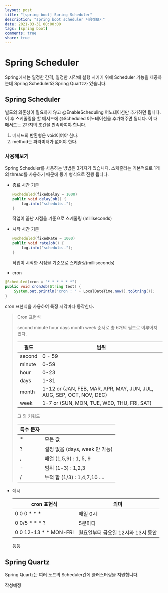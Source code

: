 ```yaml
---
layout: post
title: "[spring boot] Spring Scheduler"
description: "spring boot scheduler 사용해보기"
date: 2021-03-31 00:00:00
tags: [spring boot]
comments: true
share: true
---
```


# Spring Scheduler

Spring에서는 일정한 간격, 일정한 시각에 실행 시키기 위해 Scheduler 기능을 제공하는데 Spring Scheduler와 Spring Quartz가 있습니다.



## Spring Scheduler

별도의 의존성이 필요하지 않고 @EnableScheduling 어노테이션만 추가하면 됩니다. 이 후 스케줄링을 할 메서드에 @Scheduled 어노테이션을 추가해주면 됩니다. 이 때 메서드는 2가지의 조건을 만족하여야 합니다.

1. 메서드의 반환형은 void이여야 한다.
2. method는 파라미터가 없어야 한다.



### 사용해보기

Spring Scheduler를 사용하는 방법은 3가지가 있습니다. 스케줄러는 기본적으로 1개의 thread를 사용하기 때문에 동기 형식으로 진행 됩니다.

- 종료 시간 기준

  ```java
  @Scheduled(fixedDelay = 1000)
  public void delayJob() {
      log.info("schedule..");
  }
  ```

  작업이 끝난 시점을 기준으로 스케줄링 (milliseconds)

  

- 시작 시간 기준

  ```java
  @Scheduled(fixedRate = 1000)
  public void rateJob() {
      log.info("schedule..");
  }
  ```

  작업이 시작한 시점을 기준으로 스케줄링(milliseconds)



- cron

```java
@Scheduled(cron = "* * * * * *")
public void cronJob(String test) {
    System.out.println("cron : " + LocalDateTime.now().toString());
}
```

cron 표현식을 사용하여 특정 시각마다  동작한다.

> Cron 표현식
>
> second minute hour days month week 순서로 총 6개의 필드로 이루어져 있다.
>
> | 필드   | 범위                                                         |
> | ------ | ------------------------------------------------------------ |
> | second | 0 - 59                                                       |
> | minute | 0-59                                                         |
> | hour   | 0-23                                                         |
> | days   | 1-31                                                         |
> | month  | 1-12 or (JAN, FEB, MAR, APR, MAY, JUN, JUL, AUG, SEP, OCT, NOV, DEC) |
> | week   | 1-7 or (SUN, MON, TUE, WED, THU, FRI, SAT)                   |
>
> 그 외 키워드
>
> | 특수 문자 |                                |
> | --------- | ------------------------------ |
> | *         | 모든 값                        |
> | ?         | 설정 없음 (days, week 만 가능) |
> | ,         | 배열  (1,5,9) : 1, 5, 9        |
> | -         | 범위 (1-3) : 1,2,3             |
> | /         | 누적 합 (1/3) : 1,4,7,10 ....  |



- 예시

  | cron 표현식           | 의미                               |
  | --------------------- | ---------------------------------- |
  | 0 0 0 * * *           | 매일 0시                           |
  | 0 0/5 * * * ?         | 5분마다                            |
  | 0 0 12-13 * * MON-FRI | 월요일부터 금요일 12시와 13시 동안 |

  등등



## Spring Quartz

Spring Quartz는 여러 노드의 Scheduler간에 클러스터링을 지원합니다. 



작성예정